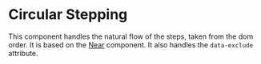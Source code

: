# Circular Stepping

This component handles the natural flow of the steps, taken from the dom order. It is based on the [Near](#docs-near) component. It also handles the `data-exclude` attribute.